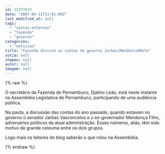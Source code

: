 ```yaml
---
id: 12377673
date: "2007-04-11T11:01:00Z"
last_modified_at: null
tags:
  - "contas-externas"
  - "fazenda"
  - "governo"
categories:
  - "noticias"
title: "Fazenda discute as contas do governo Jarbas/Mendon\u00e7a"
sutia: null
chapeu: null
autor: null
imagem: null
---
```

{% raw %}
<p><P>O secretário da Fazenda de Pernambuco, Djalmo Leão, está neste instante na Assembléia Legislativa de Pernambuco, participando de uma audiência pública.</P></p>
<p><P>Na pauta, a discussão das contas do ano passado, quando estavam no governo o senador Jarbas Vasconcelos e o ex-governador Mendonça Filho, adversários políticos da atual administração. Esses números, aliás, têm sido motivo de grande celeuma entre os dois grupos.</P></p>
<p><P>Logo mais os leitores do blog saberão o que rolou na Assembléia.</P> </p>
{% endraw %}